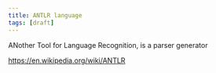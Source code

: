 ```yaml
---
title: ANTLR language
tags: [draft]
---
```


ANother Tool for Language Recognition, is a parser generator

<https://en.wikipedia.org/wiki/ANTLR>
